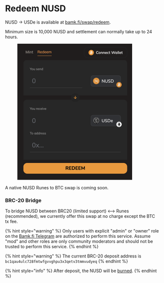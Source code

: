 # Redeem NUSD

NUSD -> USDe is available at [bamk.fi/swap/redeem](https://www.bamk.fi/swap/redeem).

Minimum size is 10,000 NUSD and settlement can normally take up to 24 hours.

<div align="left">

<figure><img src="../.gitbook/assets/image (3) (1).png" alt="" width="375"><figcaption></figcaption></figure>

</div>

A native NUSD Runes to BTC swap is coming soon.

### BRC-20 Bridge

To bridge NUSD between BRC20 (limited support) <--> Runes (recommended), we currently offer this swap at no charge except the BTC tx fee.

{% hint style="warning" %}
Only users with explicit "admin" or "owner" role on the [Bamk.fi Telegram](https://t.me/bamkfi) are authorized to perform this service. Assume "mod" and other roles are only community moderators and should not be trusted to perform this service.
{% endhint %}

{% hint style="warning" %}
The current BRC-20 deposit address is `bc1qau4ulc728fmtwfgvvghpu3x3qetv3tmmvudyeq`
{% endhint %}

{% hint style="info" %}
After deposit, the NUSD will be [burned](https://github.com/brc20-devs/brc20-proposals/blob/main/bp05-burn/proposal.md).
{% endhint %}
